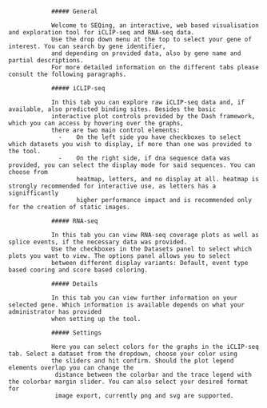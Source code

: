                 ##### General
                
                Welcome to SEQing, an interactive, web based visualisation and exploration tool for iCLIP-seq and RNA-seq data.
                Use the drop down menu at the top to select your gene of interest. You can search by gene identifier,
                and depending on provided data, also by gene name and partial descriptions. 
                For more detailed information on the different tabs please consult the following paragraphs.
                
                ##### iCLIP-seq
                
                In this tab you can explore raw iCLIP-seq data and, if available, also predicted binding sites. Besides the basic
                interactive plot controls provided by the Dash framework, which you can access by hovering over the graphs,
                there are two main control elements:
                  -    On the left side you have checkboxes to select which datasets you wish to display, if more than one was provided to the tool.
                  -    On the right side, if dna sequence data was provided, you can select the display mode for said sequences. You can choose from
                       heatmap, letters, and no display at all. heatmap is strongly recommended for interactive use, as letters has a signifficantly
                       higher performance impact and is recommended only for the creation of static images.
                    
                ##### RNA-seq
                
                In this tab you can view RNA-seq coverage plots as well as splice events, if the necessary data was provided.
                Use the checkboxes in the Datasets panel to select which plots you want to view. The options panel allows you to select 
                between different display variants: Default, event type based cooring and score based coloring.
                
                ##### Details
                
                In this tab you can view further information on your selected gene. Which information is available depends on what your administrator has provided
                when setting up the tool.
                
                ##### Settings
                
                Here you can select colors for the graphs in the iCLIP-seq tab. Select a dataset from the dropdown, choose your color using
                the sliders and hit confirm. Should the plot legend elements overlap you can change the
                 distance between the colorbar and the trace legend with the colorbar margin slider. You can also select your desired format for
                 image export, currently png and svg are supported.
